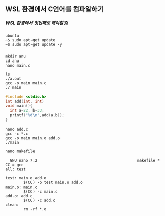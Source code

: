 ## WSL 환경에서 C언어를 컴파일하기

##### WSL 환경에서 첫번째로 해야할것
```wsl
ubuntu
~$ sudo apt-get update
~$ sudo apt-get update -y
```
##### 
```Linux
mkdir anu
cd anu
nano main.c
```
```Linux
ls
./a.out
gcc -o main main.c
./ main
```
```c
#include <stdio.h>
int add(int, int)
void main(){
  int a=22, b=33;
  printf("%d\n",add(a,b));
}
```
```
nano add.c
gcc -c *.c
gcc -o main main.o add.o
./main
```
```
nano makefile
```
```
  GNU nano 7.2                                            makefile *                                                    CC = gcc
all: test

test: main.o add.o
        $(CC) -o test main.o add.o
main.o: main.c
        $(CC) -c main.c
add.o: add.c
        $(CC) -c add.c
clean:
        rm -rf *.o
```


